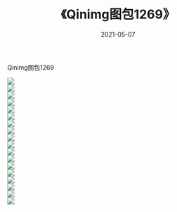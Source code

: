 ﻿---
layout: post
title:  《Qinimg图包1269》
date:   2021-05-07
img: http://imgx.orgx.ga/Qinimg图包/Qinimg图包1269/000.jpg
categories: [美女, 清纯, 唯美]
---

Qinimg图包1269

 ![](http://imgx.orgx.ga/Qinimg图包/Qinimg图包1269/001.jpg) <br>![](http://imgx.orgx.ga/Qinimg图包/Qinimg图包1269/002.jpg) <br>![](http://imgx.orgx.ga/Qinimg图包/Qinimg图包1269/003.jpg) <br>![](http://imgx.orgx.ga/Qinimg图包/Qinimg图包1269/004.jpg) <br>![](http://imgx.orgx.ga/Qinimg图包/Qinimg图包1269/005.jpg) <br>![](http://imgx.orgx.ga/Qinimg图包/Qinimg图包1269/006.jpg) <br>![](http://imgx.orgx.ga/Qinimg图包/Qinimg图包1269/007.jpg) <br>![](http://imgx.orgx.ga/Qinimg图包/Qinimg图包1269/008.jpg) <br>![](http://imgx.orgx.ga/Qinimg图包/Qinimg图包1269/009.jpg) <br>![](http://imgx.orgx.ga/Qinimg图包/Qinimg图包1269/010.jpg) <br>![](http://imgx.orgx.ga/Qinimg图包/Qinimg图包1269/011.jpg) <br>![](http://imgx.orgx.ga/Qinimg图包/Qinimg图包1269/012.jpg) <br>![](http://imgx.orgx.ga/Qinimg图包/Qinimg图包1269/013.jpg) <br>![](http://imgx.orgx.ga/Qinimg图包/Qinimg图包1269/014.jpg) <br>![](http://imgx.orgx.ga/Qinimg图包/Qinimg图包1269/015.jpg) <br>![](http://imgx.orgx.ga/Qinimg图包/Qinimg图包1269/016.jpg) <br>![](http://imgx.orgx.ga/Qinimg图包/Qinimg图包1269/017.jpg) <br>![](http://imgx.orgx.ga/Qinimg图包/Qinimg图包1269/018.jpg) <br>